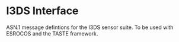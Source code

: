 # I3DS Interface

ASN.1 message defintions for the I3DS sensor suite.
To be used with ESROCOS and the TASTE framework.
